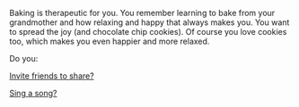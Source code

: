 Baking is therapeutic for you.  You remember
learning to bake from your grandmother and how
relaxing and happy that always makes you.  You
want to spread the joy (and chocolate chip cookies).
Of course you love cookies too, which makes you even happier
and more relaxed.

Do you:

[Invite friends to share?](../invite-friends/friends.md)

[Sing a song?](../sing-song/sing.md)